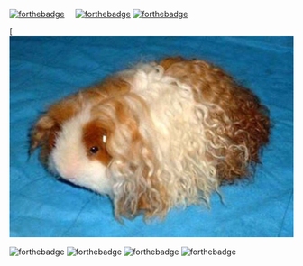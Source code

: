 [![forthebadge](https://forthebadge.com/images/badges/contains-cat-gifs.svg)](https://forthebadge.com)     
[![forthebadge](https://forthebadge.com/images/badges/mom-made-pizza-rolls.svg)](https://forthebadge.com)
[![forthebadge](https://forthebadge.com/images/badges/built-with-swag.svg)](https://forthebadge.com)

[![hi](dm4%20rodent.jpg)


![forthebadge](https://forthebadge.com/images/badges/built-by-neckbeards.svg)
![forthebadge](https://forthebadge.com/images/badges/built-with-swag.svg)
![forthebadge](https://forthebadge.com/images/badges/fuck-it-ship-it.svg)
![forthebadge](https://forthebadge.com/images/badges/powered-by-electricity.svg)
